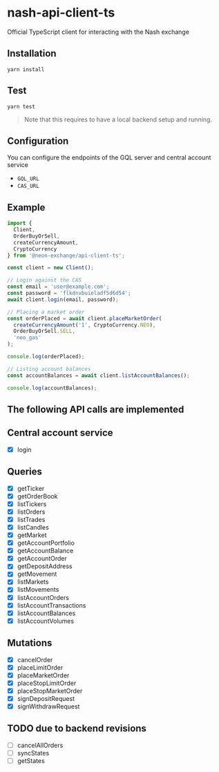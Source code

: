 # nash-api-client-ts

Official TypeScript client for interacting with the Nash exchange

## Installation

`yarn install`

## Test

`yarn test`

> Note that this requires to have a local backend setup and running.

## Configuration

You can configure the endpoints of the GQL server and central account service

- `GQL_URL`
- `CAS_URL`

## Example

```typescript
import {
  Client,
  OrderBuyOrSell,
  createCurrencyAmount,
  CryptoCurrency
} from '@neon-exchange/api-client-ts';

const client = new Client();

// Login against the CAS
const email = 'user@example.com';
const password = 'flkdnvbuieladf5d6d54';
await client.login(email, password);

// Placing a market order
const orderPlaced = await client.placeMarketOrder(
  createCurrencyAmount('1', CryptoCurrency.NEO),
  OrderBuyOrSell.SELL,
  'neo_gas'
);

console.log(orderPlaced);

// Listing account balances
const accountBalances = await client.listAccountBalances();

console.log(accountBalances);
```

## The following API calls are implemented

## Central account service

- [x] login

## Queries

- [x] getTicker
- [x] getOrderBook
- [x] listTickers
- [x] listOrders
- [x] listTrades
- [x] listCandles
- [x] getMarket
- [x] getAccountPortfolio
- [x] getAccountBalance
- [x] getAccountOrder
- [x] getDepositAddress
- [x] getMovement
- [x] listMarkets
- [x] listMovements
- [x] listAccountOrders
- [x] listAccountTransactions
- [x] listAccountBalances
- [x] listAccountVolumes

## Mutations

- [x] cancelOrder
- [x] placeLimitOrder
- [x] placeMarketOrder
- [x] placeStopLimitOrder
- [x] placeStopMarketOrder
- [x] signDepositRequest
- [x] signWithdrawRequest

## TODO due to backend revisions

- [ ] cancelAllOrders
- [ ] syncStates
- [ ] getStates

